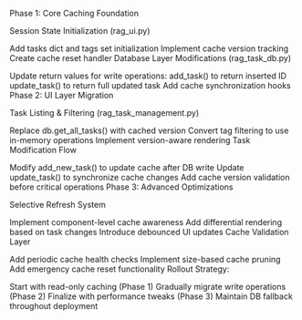 Phase 1: Core Caching Foundation

Session State Initialization (rag_ui.py)

Add tasks dict and tags set initialization
Implement cache version tracking
Create cache reset handler
Database Layer Modifications (rag_task_db.py)

Update return values for write operations:
add_task() to return inserted ID
update_task() to return full updated task
Add cache synchronization hooks
Phase 2: UI Layer Migration

Task Listing & Filtering (rag_task_management.py)

Replace db.get_all_tasks() with cached version
Convert tag filtering to use in-memory operations
Implement version-aware rendering
Task Modification Flow

Modify add_new_task() to update cache after DB write
Update update_task() to synchronize cache changes
Add cache version validation before critical operations
Phase 3: Advanced Optimizations

Selective Refresh System

Implement component-level cache awareness
Add differential rendering based on task changes
Introduce debounced UI updates
Cache Validation Layer

Add periodic cache health checks
Implement size-based cache pruning
Add emergency cache reset functionality
Rollout Strategy:

Start with read-only caching (Phase 1)
Gradually migrate write operations (Phase 2)
Finalize with performance tweaks (Phase 3)
Maintain DB fallback throughout deployment